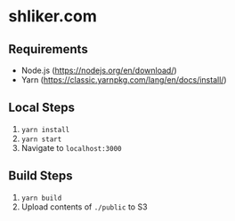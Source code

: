 # shliker.com

## Requirements

* Node.js (https://nodejs.org/en/download/)
* Yarn (https://classic.yarnpkg.com/lang/en/docs/install/)

## Local Steps

1. `yarn install`
2. `yarn start`
3. Navigate to `localhost:3000`

## Build Steps

1. `yarn build`
2. Upload contents of `./public` to S3
